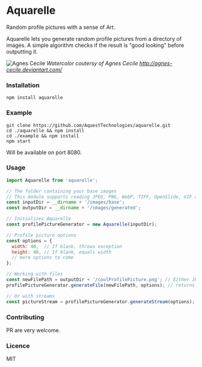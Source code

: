 # Aquarelle
Random profile pictures with a sense of Art.

Aquarelle lets you generate random profile pictures from a directory of images. A simple algorithm checks if the result is "good looking" before outputting it.

![Agnes Cecile](http://orig10.deviantart.net/9c1e/f/2012/121/7/0/l__assenza_by_agnes_cecile-d4y6tsc.jpg)
*Watercolor coutersy of Agnes Cecile http://agnes-cecile.deviantart.com/*


### Installation

`npm install aquarelle`

### Example

```
git clone https://github.com/AquestTechnologies/aquarelle.git
cd ./aquarelle && npm install
cd ./example && npm install
npm start
```
Will be available on port 8080.

### Usage

```javascript
import Aquarelle from 'aquarelle';

// The folder containing your base images
// This module supports reading JPEG, PNG, WebP, TIFF, OpenSlide, GIF and other libmagick-supported formats.
const inputDir = __dirname + '/images/base';
const outputDir = __dirname + '/images/generated';

// Initializes Aquarelle
const profilePictureGenerator = new Aquarelle(inputDir);

// Profile picture options
const options = {
  width: 40,  // If blank, throws exception
  height: 40, // If blank, equals width
  // more options to come
};

// Working with files
const newFilePath = outputDir + '/coolProfilePicture.png'; // Either JPEG, PNG or WebP formats
profilePictureGenerator.generateFile(newFilePath, options); // returns true or false

// Or with streams
const pictureStream = profilePictureGenerator.generateStream(options); // returns a duplex stream

```

### Contributing

PR are very welcome.

### Licence

MIT
